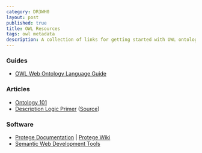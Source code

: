```yaml
---
category: DR3WH0
layout: post
published: true
title: OWL Resources
tags: owl metadata
description: A collection of links for getting started with OWL ontology development for the semantic web.
---
```


### Guides

* [OWL Web Ontology Language Guide](http://www.w3.org/TR/owl-guide/)

### Articles

* [Ontology 101](https://dl.dropboxusercontent.com/u/8239797/ontology101.pdf)
* [Description Logic Primer](https://dl.dropboxusercontent.com/u/8239797/1201.4089v3.pdf) ([Source](http://arxiv.org/abs/1201.4089))

### Software

* [Protege Documentation](http://protege.stanford.edu/doc/users.html) | [Protege Wiki](http://protegewiki.stanford.edu/wiki/Main_Page)
* [Semantic Web Development Tools](http://www.w3.org/2001/sw/wiki/Tools)